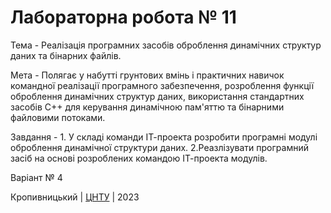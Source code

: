 ﻿# Лабораторна робота № 11

Тема - Реалізація програмних засобів оброблення динамічних структур даних та бінарних файлів.

Мета - Полягає у набутті грунтових вмінь і практичних навичок командної реалізації програмного забезпечення, розроблення функції оброблення динамічних структур даних, використання стандартних засобів С++ для керування динамічною пам'яттю та бінарними файловими потоками.

Завдання - 1. У складі команди ІТ-проекта розробити програмні модулі оброблення динамічної структури даних. 
	   2.Реазлізувати програмний засіб на основі розроблених командою ІТ-проекта модулів.

Варіант № 4


Кропивницький | <a href="http://www.kntu.kr.ua/">ЦНТУ</a> | 2023